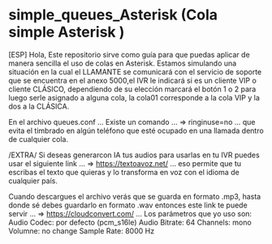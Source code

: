 # simple_queues_Asterisk (Cola simple Asterisk )

[ESP]
Hola,
Este repositorio sirve como guía para que puedas aplicar de manera sencilla el uso de colas en Asterisk.
Estamos simulando una situación en la cual el LLAMANTE se comunicará con el servicio de soporte
que se encuentra en el anexo 5000,el IVR le indicará si es un cliente VIP o cliente CLÁSICO, dependiendo
de su elección marcará el botón 1 o 2 para luego serle asignado a alguna cola, la cola01 corresponde a la
cola VIP y la dos a la CLÁSICA.

En el archivo queues.conf ...
Existe un comando ...
=> ringinuse=no
... que evita el timbrado en algún teléfono que esté ocupado en una llamada dentro de cualquier cola.

/EXTRA/
Si deseas generarcon IA tus audios para usarlas en tu IVR puedes usar el siguiente link ...
=> https://textoavoz.net/
... eso permite que tu escribas el texto que quieras y lo transforma en voz con el idioma de cualquier país.

Cuando descargues el archivo verás que se guarda en formato .mp3, hasta donde sé debes guardarlo en formato .wav
entonces este link te puede servir ...
=> https://cloudconvert.com/
... Los parámetros que yo uso son:                                                                                                                                                                              Audio Codec: por defecto (pcm_s16le)                                                                                                                                                                                 Audio Bitrate: 64                                                                                                                                                                                            Channels: mono                                                                                                                                                                                                      Volumne: no change                                                                                                                                                                                                   Sample Rate: 8000 Hz


